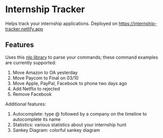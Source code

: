 # Internship Tracker

Helps track your internship applications. Deployed on https://internship-tracker.netlify.app

## Features

Uses this [nlp library](https://github.com/spencermountain/compromise) to parse your commands; these command examples are currently supported:

1. Move Amazon to OA yesterday
2. Move Paycom to Final on 03/10
3. Move Apple, PayPal, Facebook to phone two days ago
4. Add Netflix to rejected
5. Remove Facebook

Additional features:

1. Autocomplete: type @ followed by a company on the timeline to autocomplete its name
2. Statistics: various statistics about your internship hunt
3. Sankey Diagram: colorful sankey diagram
